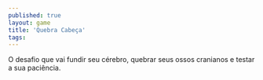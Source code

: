 ```yaml
---
published: true
layout: game
title: 'Quebra Cabeça'
tags: 
---
```

O desafio que vai fundir seu c&eacute;rebro, quebrar seus ossos cranianos e testar a sua paci&ecirc;ncia.


